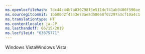 ```yaml
---
ms.openlocfilehash: 7dc44c44b7a030798f3e511dc741ab9400f590ae
ms.sourcegitcommit: 1bb00d2f4343e73ae8d58668f02297a3cf10a4c1
ms.translationtype: HT
ms.contentlocale: ja-JP
ms.lasthandoff: 06/15/2019
ms.locfileid: "63875771"
---
```

<span data-ttu-id="4100f-101">Windows Vista</span><span class="sxs-lookup"><span data-stu-id="4100f-101">Windows Vista</span></span>